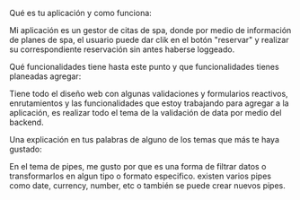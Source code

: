 Qué es tu aplicación y como funciona:

Mi aplicación es un gestor de citas de spa, donde por medio de información de planes de spa, el usuario puede dar clik
en el botón "reservar" y realizar su correspondiente reservación sin antes haberse loggeado.

Qué funcionalidades tiene hasta este punto y que funcionalidades tienes planeadas agregar:

Tiene todo el diseño web con algunas validaciones y formularios reactivos, enrutamientos  y las funcionalidades que estoy trabajando para agregar a la aplicación, es realizar todo el tema de la validación de data por medio del backend.

Una explicación en tus palabras de alguno de los temas que más te haya gustado:

En el tema de pipes, me gusto por que es una forma de filtrar datos o transformarlos en algun tipo o formato especifico.
existen varios pipes como date, currency, number, etc o también se puede crear nuevos pipes.